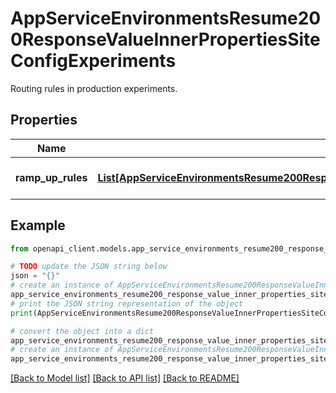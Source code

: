 # AppServiceEnvironmentsResume200ResponseValueInnerPropertiesSiteConfigExperiments

Routing rules in production experiments.

## Properties

Name | Type | Description | Notes
------------ | ------------- | ------------- | -------------
**ramp_up_rules** | [**List[AppServiceEnvironmentsResume200ResponseValueInnerPropertiesSiteConfigExperimentsRampUpRulesInner]**](AppServiceEnvironmentsResume200ResponseValueInnerPropertiesSiteConfigExperimentsRampUpRulesInner.md) | List of ramp-up rules. | [optional] 

## Example

```python
from openapi_client.models.app_service_environments_resume200_response_value_inner_properties_site_config_experiments import AppServiceEnvironmentsResume200ResponseValueInnerPropertiesSiteConfigExperiments

# TODO update the JSON string below
json = "{}"
# create an instance of AppServiceEnvironmentsResume200ResponseValueInnerPropertiesSiteConfigExperiments from a JSON string
app_service_environments_resume200_response_value_inner_properties_site_config_experiments_instance = AppServiceEnvironmentsResume200ResponseValueInnerPropertiesSiteConfigExperiments.from_json(json)
# print the JSON string representation of the object
print(AppServiceEnvironmentsResume200ResponseValueInnerPropertiesSiteConfigExperiments.to_json())

# convert the object into a dict
app_service_environments_resume200_response_value_inner_properties_site_config_experiments_dict = app_service_environments_resume200_response_value_inner_properties_site_config_experiments_instance.to_dict()
# create an instance of AppServiceEnvironmentsResume200ResponseValueInnerPropertiesSiteConfigExperiments from a dict
app_service_environments_resume200_response_value_inner_properties_site_config_experiments_from_dict = AppServiceEnvironmentsResume200ResponseValueInnerPropertiesSiteConfigExperiments.from_dict(app_service_environments_resume200_response_value_inner_properties_site_config_experiments_dict)
```
[[Back to Model list]](../README.md#documentation-for-models) [[Back to API list]](../README.md#documentation-for-api-endpoints) [[Back to README]](../README.md)


